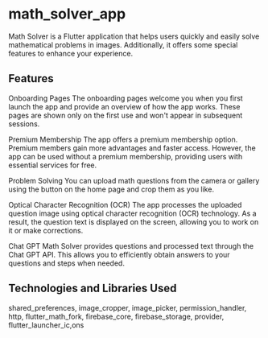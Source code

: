 # math_solver_app

Math Solver is a Flutter application that helps users quickly and easily solve mathematical problems in images. Additionally, it offers some special features to enhance your experience.

## Features
Onboarding Pages
The onboarding pages welcome you when you first launch the app and provide an overview of how the app works. These pages are shown only on the first use and won't appear in subsequent sessions.

Premium Membership
The app offers a premium membership option. Premium members gain more advantages and faster access. However, the app can be used without a premium membership, providing users with essential services for free.

Problem Solving
You can upload math questions from the camera or gallery using the button on the home page and crop them as you like.

Optical Character Recognition (OCR)
The app processes the uploaded question image using optical character recognition (OCR) technology. As a result, the question text is displayed on the screen, allowing you to work on it or make corrections.

Chat GPT
Math Solver provides questions and processed text through the Chat GPT API. This allows you to efficiently obtain answers to your questions and steps when needed.

## Technologies and Libraries Used

 shared_preferences,
  image_cropper,
  image_picker,
  permission_handler,
  http,
  flutter_math_fork,
  firebase_core,
  firebase_storage,
  provider,
  flutter_launcher_ic,ons
